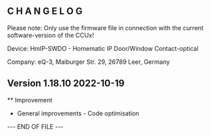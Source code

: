 ﻿C H A N G E L O G
-----------------

Please note: Only use the firmware file in connection with the current software-version of the CCUx!

Device:      HmIP-SWDO - Homematic IP Door/Window Contact-optical

Company:     eQ-3, Maiburger Str. 29, 26789 Leer, Germany


Version 1.18.10 2022-10-19
--------------------------------------------------------------

** Improvement
   * General improvements - Code optimisation


--- END OF FILE ---